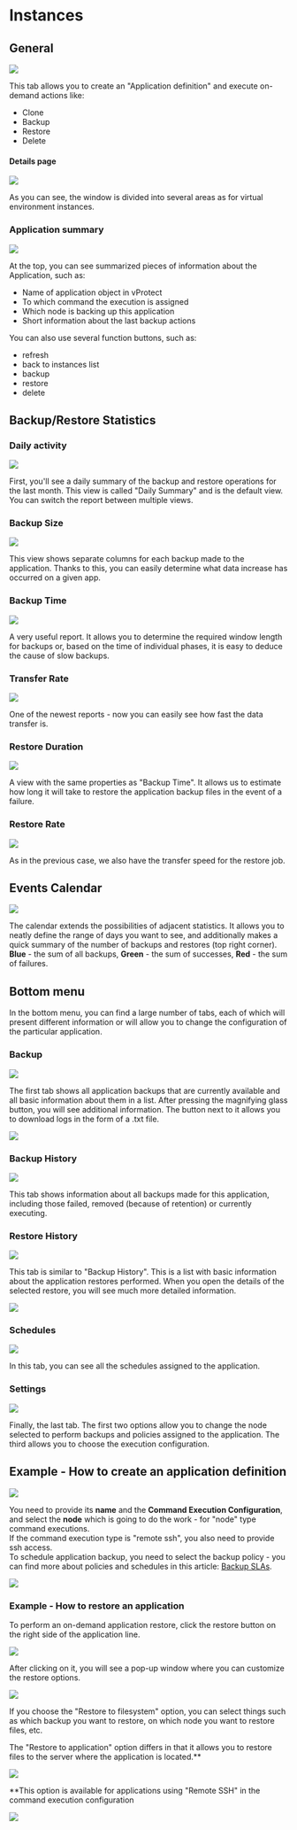 # Instances

## General

![](../../.gitbook/assets/applications-instances.png)

This tab allows you to create an "Application definition" and execute on-demand actions like:

* Clone  
* Backup  
* Restore  
* Delete

#### Details page

![](../../.gitbook/assets/applications-instances-details-page.png)

As you can see, the window is divided into several areas as for virtual environment instances.

### Application summary

![](../../.gitbook/assets/applications-details-page.png)

At the top, you can see summarized pieces of information about the Application, such as:

* Name of application object in vProtect  
* To which command the execution is assigned  
* Which node is backing up this application  
* Short information about the last backup actions  

You can also use several function buttons, such as:

* refresh  
* back to instances list  
* backup  
* restore  
* delete

## Backup/Restore Statistics

### Daily activity

![](../../.gitbook/assets/applications-details-page-daily.png)

First, you'll see a daily summary of the backup and restore operations for the last month. This view is called "Daily Summary" and is the default view. You can switch the report between multiple views.

### Backup Size

![](../../.gitbook/assets/applications-details-page-backup-size.png)

This view shows separate columns for each backup made to the application. Thanks to this, you can easily determine what data increase has occurred on a given app.

### Backup Time

![](../../.gitbook/assets/applications-details-page-backup-time.png)

A very useful report. It allows you to determine the required window length for backups or, based on the time of individual phases, it is easy to deduce the cause of slow backups.

### Transfer Rate

![](../../.gitbook/assets/applications-details-page-backup-rate.png)

One of the newest reports - now you can easily see how fast the data transfer is.

### Restore Duration

![](../../.gitbook/assets/applications-details-page-restore-duration.png)

A view with the same properties as "Backup Time". It allows us to estimate how long it will take to restore the application backup files in the event of a failure.

### Restore Rate

![](../../.gitbook/assets/applications-details-page-restore-rate.png)

As in the previous case, we also have the transfer speed for the restore job.

## Events Calendar

![](../../.gitbook/assets/applications-details-page-event-calendar.png)

The calendar extends the possibilities of adjacent statistics. It allows you to neatly define the range of days you want to see, and additionally makes a quick summary of the number of backups and restores \(top right corner\).  
**Blue** - the sum of all backups, **Green** - the sum of successes, **Red** - the sum of failures.

## Bottom menu

In the bottom menu, you can find a large number of tabs, each of which will present different information or will allow you to change the configuration of the particular application.

### Backup

![](../../.gitbook/assets/applications-details-page-bottom-menu-backup.png)

The first tab shows all application backups that are currently available and all basic information about them in a list. After pressing the magnifying glass button, you will see additional information. The button next to it allows you to download logs in the form of a .txt file.

![](../../.gitbook/assets/applications-details-page-bottom-menu-backup-details.png)

### Backup History

![](../../.gitbook/assets/applications-details-page-bottom-menu-backup-history.png)

This tab shows information about all backups made for this application, including those failed, removed \(because of retention\) or currently executing.

### Restore History

![](../../.gitbook/assets/applications-details-page-bottom-menu-restore-history.png)

This tab is similar to "Backup History". This is a list with basic information about the application restores performed. When you open the details of the selected restore, you will see much more detailed information.

![](../../.gitbook/assets/applications-details-bottom-menu-restore-details.png)

### Schedules

![](../../.gitbook/assets/applications-details-bottom-menu-schedules.png)

In this tab, you can see all the schedules assigned to the application.

### Settings

![](../../.gitbook/assets/applications-details-bottom-menu-settings.png)

Finally, the last tab. The first two options allow you to change the node selected to perform backups and policies assigned to the application. The third allows you to choose the execution configuration.

## Example - How to create an application definition

![](../../.gitbook/assets/applications-instances.jpg)

You need to provide its **name** and the **Command Execution Configuration**, and select the **node** which is going to do the work - for "node" type command executions.  
If the command execution type is "remote ssh", you also need to provide ssh access.  
To schedule application backup, you need to select the backup policy - you can find more about policies and schedules in this article: [Backup SLAs](backup-slas.md).

![](../../.gitbook/assets/applications-instances-create-definition.jpg)

### Example - How to restore an application

To perform an on-demand application restore, click the restore button on the right side of the application line.

![](../../.gitbook/assets/applications-instances-restore-app.jpg)

After clicking on it, you will see a pop-up window where you can customize the restore options.

![](../../.gitbook/assets/applications-instances-restore-app2.jpg)

If you choose the "Restore to filesystem" option, you can select things such as which backup you want to restore, on which node you want to restore files, etc.

The "Restore to application" option differs in that it allows you to restore files to the server where the application is located.\*\*

![](../../.gitbook/assets/applications-instances-restore-app3.jpg)

\*\*This option is available for applications using "Remote SSH" in the command execution configuration

![](../../.gitbook/assets/applications-instances-restore-app4.jpg)

